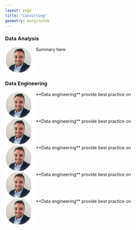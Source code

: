 ```yaml
---
layout: page
title: "Consulting"
geometry: margin=3cm
---
```



### Data Analysis
<img src="/images/RL-photo.png" align="left" width="100px"/> 

Summary here

<br> 

<br clear="left"/>


### Data Engineering
<img src="/images/RL-photo.png" align="left" width="100px"/> 
**Data engineering** 
provide best practice on
<br>
<br clear="left"/>
<img src="/images/RL-photo.png" align="left" width="100px"/> 
**Data engineering** 
provide best practice on
<br>
<br clear="left"/>

<img src="/images/RL-photo.png" align="left" width="100px"/> 
**Data engineering** 
provide best practice on
<br>
<br clear="left"/>

<img src="/images/RL-photo.png" align="left" width="100px"/> 
**Data engineering** 
provide best practice on
<br>
<br clear="left"/>

<img src="/images/RL-photo.png" align="left" width="100px"/> 
**Data engineering** 
provide best practice on
<br>
<br clear="left"/>
